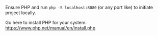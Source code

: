 Ensure PHP and run ```php -S localhost:8080``` (or any port like) to initiate project locally.

Go here to install PHP for your system: https://www.php.net/manual/en/install.php